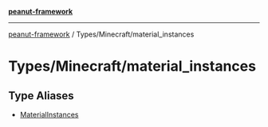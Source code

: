 [**peanut-framework**](../../../README.md)

***

[peanut-framework](../../../modules.md) / Types/Minecraft/material\_instances

# Types/Minecraft/material\_instances

## Type Aliases

- [MaterialInstances](type-aliases/MaterialInstances.md)
